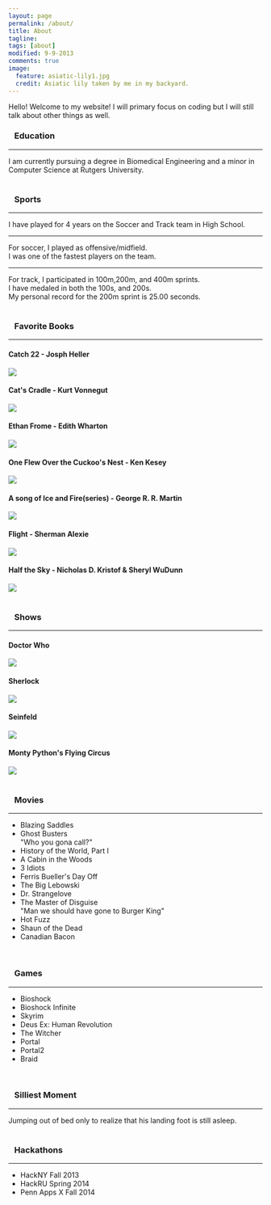 ```yaml
---
layout: page
permalink: /about/
title: About
tagline: 
tags: [about]
modified: 9-9-2013
comments: true
image:
  feature: asiatic-lily1.jpg
  credit: Asiatic lily taken by me in my backyard.
---
```



Hello! Welcome to my website! I will primary focus on
coding but I will still talk about other things as well. 
<br>

<div class= "projectBox">
<h3><i class="fa fa-university fa-fw about1"></i>&nbsp;&nbsp; Education</h3><hr>I am currently pursuing a degree in Biomedical Engineering and a minor in Computer Science at Rutgers University.
</div>

<br>

<div class= "projectBox">
<h3><i class="fa  fa-futbol-o fa-fw about3"></i> &nbsp;&nbsp; Sports</h3> <hr>I have played for 4 years on the Soccer and Track team in High School.<br><hr> For soccer, I played as offensive/midfield.<br> I was one of the fastest players on the team. <br><hr> For track, I participated in 100m,200m, and 400m sprints.<br> I have medaled in both the 100s, and 200s.<br> My personal record for the 200m sprint is 25.00 seconds. 
</div>

<br>

<div class= "projectBox">
<h3><i class="fa  fa-book fa-fw about2"></i> &nbsp;&nbsp; Favorite Books</h3><hr> 
<h4>Catch 22 - Josph Heller </h4>
<image src="/images/catch22.jpg"/>
<h4>Cat&apos;s Cradle - Kurt Vonnegut </h4>
<image src="/images/CatsCradle.jpg"/>
<h4>Ethan Frome - Edith Wharton </h4>
<image src="/images/ethanfrome.jpg"/>
<h4>One Flew Over the Cuckoo&apos;s Nest - Ken Kesey</h4>
<image src="/images/OneFlew.jpg"/>
<h4>A song of Ice and Fire(series) - George R. R. Martin</h4>
<image src="/images/got.jpg"/>
<h4>Flight - Sherman Alexie</h4>
<image src="/images/flight.jpg"/>
<h4>Half the Sky -  Nicholas D. Kristof & Sheryl WuDunn</h4>
<image src="/images/halfTheSky.jpg"/>

</div>

<br>

<div class= "projectBox">
<h3><i class="fa  fa-desktop fa-fw about4"></i> &nbsp;&nbsp; Shows</h3><hr>
<h4>Doctor Who</h4>
<image src="/images/doctorWho.jpg"/>
<h4>Sherlock</h4>
<image src="/images/sherlock2.jpeg"/>
<h4>Seinfeld</h4>
<image src="/images/Seinfeld.png"/>
<h4>Monty Python&apos;s Flying Circus</h4>
<image src="/images/montyPython.jpg"/>


</div>

<br>

<div class= "projectBox">
<h3><i class="fa  fa-video-camera fa-fw about5"></i> &nbsp;&nbsp; Movies</h3><hr>
<ul>
<li> Blazing Saddles</li>
<li> Ghost Busters <br> "Who you gona call?" </li>
<li> History of the World, Part I </li>
<li> A Cabin in the Woods </li>
<li> 3 Idiots </li>
<li> Ferris Bueller&apos;s Day Off </li>
<li> The Big Lebowski </li>
<li> Dr. Strangelove </li>
<li> The Master of Disguise <br> "Man we should have gone to Burger King"</li>
<li> Hot Fuzz </li>
<li> Shaun of the Dead </li>
<li> Canadian Bacon </li>
</ul>
</div>

<br>

<div class= "projectBox">
<h3><i class="fa  fa-crosshairs fa-fw about6"></i> &nbsp;&nbsp; Games</h3><hr>
<ul>
<li> Bioshock </li>
<li> Bioshock Infinite </li>
<li> Skyrim </li>
<li> Deus Ex: Human Revolution </li>
<li> The Witcher </li>
<li> Portal </li>
<li> Portal2 </li>
<li> Braid </li>

</ul>
</div>
<br>

<div class= "projectBox">
<h3><i class="icon-splatter about7"></i> &nbsp;&nbsp; Silliest Moment</h3><hr>
Jumping out of bed only to realize that his landing foot is still asleep.
</div>

<br>

<div class= "projectBox">
<h3><i class="icon-mssql about1"></i></i> &nbsp;&nbsp; Hackathons</h3><hr>
<ul>
<li> HackNY Fall 2013 </li>
<li> HackRU Spring 2014 </li>
<li> Penn Apps X Fall 2014</li>
</ul>
</div>

<br>
